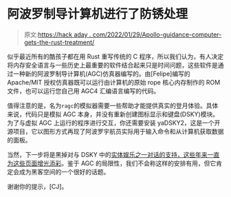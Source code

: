 # 阿波罗制导计算机进行了防锈处理

> 原文:[https://hack aday . com/2022/01/29/Apollo-guidance-computer-gets-the-rust-treatment/](https://hackaday.com/2022/01/29/apollo-guidance-computer-gets-the-rust-treatment/)

似乎最近所有的酷孩子都在用 Rust 重写传统的 C 程序，所以我们认为，有人决定将内存安全语言与一些历史上最重要的软件结合起来只是时间问题，这些软件是通过一种新的阿波罗制导计算机(AGC)仿真器编写的。由[Felipe]编写的 Apache/MIT 授权仿真器既可以运行由计算机的原始 rope 核心内存制作的 ROM 文件，也可以运行您自己用 AGC4 汇编语言编写的代码。

值得注意的是，名为`ragc`的模拟器需要一些帮助才能提供真实的登月体验。具体来说，代码只是模拟 AGC 本身，并没有重新创建图标显示和键盘(DSKY)模块。为了与虚拟 AGC 上运行的程序进行交互，你还需要安装 yaDSKY2，这是一个开源项目，它以图形方式再现了阿波罗宇航员实际用于输入命令和从计算机获取数据的面板。

当然，下一步将是黑掉对与 DSKY 中的[实体娱乐之一对话的支持，这些年来](https://hackaday.com/2020/09/23/apollo-dsky-replica-looks-the-part/)[一直为这些页面增光添彩](https://hackaday.com/2018/02/02/start-your-apollo-collection-with-an-open-source-dsky/)。鉴于 AGC 的局限性，我们不会称这样的安排有用，但它肯定会成为黑客空间的一个很好的话题。

谢谢你的提示，[CJ]。